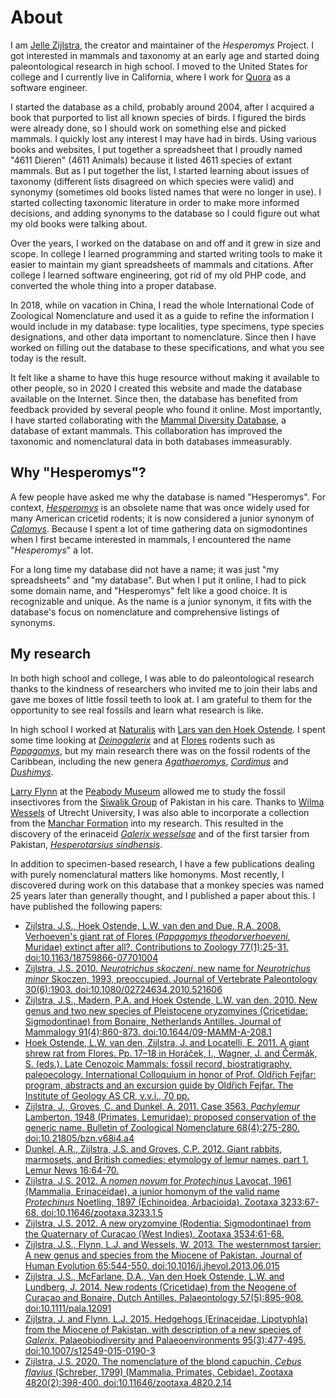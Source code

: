 # About

I am [Jelle Zijlstra](/h/5331), the creator and maintainer of the _Hesperomys_ Project.
I got interested in mammals and taxonomy at an early age and started doing
paleontological research in high school. I moved to the United States for college and I
currently live in California, where I work for [Quora](https://www.quora.com) as a
software engineer.

I started the database as a child, probably around 2004, after I acquired a book that
purported to list all known species of birds. I figured the birds were already done, so
I should work on something else and picked mammals. I quickly lost any interest I may
have had in birds. Using various books and websites, I put together a spreadsheet that I
proudly named "4611 Dieren" (4611 Animals) because it listed 4611 species of extant
mammals. But as I put together the list, I started learning about issues of taxonomy
(different lists disagreed on which species were valid) and synonymy (sometimes old
books listed names that were no longer in use). I started collecting taxonomic
literature in order to make more informed decisions, and adding synonyms to the database
so I could figure out what my old books were talking about.

Over the years, I worked on the database on and off and it grew in size and scope. In
college I learned programming and started writing tools to make it easier to maintain my
giant spreadsheets of mammals and citations. After college I learned software
engineering, got rid of my old PHP code, and converted the whole thing into a proper
database.

In 2018, while on vacation in China, I read the whole International Code of Zoological
Nomenclature and used it as a guide to refine the information I would include in my
database: type localities, type specimens, type species designations, and other data
important to nomenclature. Since then I have worked on filling out the database to these
specifications, and what you see today is the result.

It felt like a shame to have this huge resource without making it available to other
people, so in 2020 I created this website and made the database available on the
Internet. Since then, the database has benefited from feedback provided by several
people who found it online. Most importantly, I have started collaborating with the
[Mammal Diversity Database](https://www.mammaldiversity.org), a database of extant
mammals. This collaboration has improved the taxonomic and nomenclatural data in both
databases immeasurably.

## Why "Hesperomys"?

A few people have asked me why the database is named "Hesperomys". For context,
[_Hesperomys_](/n/Hesperomys) is an obsolete name that was once widely used for many
American cricetid rodents; it is now considered a junior synonym of
[_Calomys_](/t/Calomys). Because I spent a lot of time gathering data on sigmodontines
when I first became interested in mammals, I encountered the name "_Hesperomys_" a lot.

For a long time my database did not have a name; it was just "my spreadsheets" and "my
database". But when I put it online, I had to pick some domain name, and "Hesperomys"
felt like a good choice. It is recognizable and unique. As the name is a junior synonym,
it fits with the database's focus on nomenclature and comprehensive listings of
synonyms.

## My research

In both high school and college, I was able to do paleontological research thanks to the
kindness of researchers who invited me to join their labs and gave me boxes of little
fossil teeth to look at. I am grateful to them for the opportunity to see real fossils
and learn what research is like.

In high school I worked at [Naturalis](https://www.naturalis.nl/) with
[Lars van den Hoek Ostende](https://www.researchgate.net/profile/Lars_Van_den_Hoek_Ostende).
I spent some time looking at [_Deinogalerix_](/t/Deinogalerix) and at
[Flores](/r/Flores) rodents such as [_Papagomys_](/t/Papagomys), but my main research
there was on the fossil rodents of the Caribbean, including the new genera
[_Agathaeromys_](/t/Agathaeromys), [_Cordimus_](/t/Cordimus) and
[_Dushimys_](/t/Dushimys).

[Larry Flynn](https://heb.fas.harvard.edu/people/lawrence-flynn) at the
[Peabody Museum](https://www.peabody.harvard.edu/) allowed me to study the fossil
insectivores from the [Siwalik Group](/p/Siwalik_Group) of Pakistan in his care. Thanks
to [Wilma Wessels](https://www.linkedin.com/in/wilma-wessels-16268b28/) of Utrecht
University, I was also able to incorporate a collection from the
[Manchar Formation](/p/Manchar_Formation) into my research. This resulted in the
discovery of the erinaceid [_Galerix wesselsae_](/t/Galerix_wesselsae) and of the first
tarsier from Pakistan, [_Hesperotarsius sindhensis_](/t/Hesperotarsius_sindhensis).

In addition to specimen-based research, I have a few publications dealing with purely
nomenclatural matters like homonyms. Most recently, I discovered during work on this
database that a monkey species was named 25 years later than generally thought, and I
published a paper about this. I have published the following papers:

- [Zijlstra, J.S., Hoek Ostende, L.W. van den and Due, R.A. 2008. Verhoeven's giant rat of Flores (_Papagomys theodorverhoeveni_, Muridae) extinct after all?. Contributions to Zoology 77(1):25-31. doi:10.1163/18759866-07701004](/a/4160)
- [Zijlstra, J.S. 2010. _Neurotrichus skoczeni_, new name for _Neurotrichus minor_ Skoczen, 1993, preoccupied. Journal of Vertebrate Paleontology 30(6):1903. doi:10.1080/02724634.2010.521606](/a/3555)
- [Zijlstra, J.S., Madern, P.A. and Hoek Ostende, L.W. van den. 2010. New genus and two new species of Pleistocene oryzomyines (Cricetidae: Sigmodontinae) from Bonaire, Netherlands Antilles. Journal of Mammalogy 91(4):860-873. doi:10.1644/09-MAMM-A-208.1](/a/2865)
- [Hoek Ostende, L.W. van den, Zijlstra, J. and Locatelli, E. 2011. A giant shrew rat from Flores. Pp. 17–18 in Horáček, I., Wagner, J. and Čermák, S. (eds.). Late Cenozoic Mammals: fossil record, biostratigraphy, paleoecology. International Colloquium in honor of Prof. Oldřich Fejfar: program, abstracts and an excursion guide by Oldřich Fejfar. The Institute of Geology AS CR, v.v.i., 70 pp.](/a/24347)
- [Zijlstra, J., Groves, C. and Dunkel, A. 2011. Case 3563. _Pachylemur_ Lamberton, 1948 (Primates, Lemuridae): proposed conservation of the generic name. Bulletin of Zoological Nomenclature 68(4):275-280. doi:10.21805/bzn.v68i4.a4](/a/5117)
- [Dunkel, A.R., Zijlstra, J.S. and Groves, C.P. 2012. Giant rabbits, marmosets, and British comedies: etymology of lemur names, part 1. Lemur News 16:64-70.](/a/11185)
- [Zijlstra, J.S. 2012. A _nomen novum_ for _Protechinus_ Lavocat, 1961 (Mammalia, Erinaceidae), a junior homonym of the valid name _Protechinus_ Noetling, 1897 (Echinoidea, Arbacioida). Zootaxa 3233:67-68. doi:10.11646/zootaxa.3233.1.5](/a/7510)
- [Zijlstra, J.S. 2012. A new oryzomyine (Rodentia: Sigmodontinae) from the Quaternary of Curaçao (West Indies). Zootaxa 3534:61-68.](/a/11339)
- [Zijlstra, J.S., Flynn, L.J. and Wessels, W. 2013. The westernmost tarsier: A new genus and species from the Miocene of Pakistan. Journal of Human Evolution 65:544-550. doi:10.1016/j.jhevol.2013.06.015](/a/15062)
- [Zijlstra, J.S., McFarlane, D.A., Van den Hoek Ostende, L.W. and Lundberg, J. 2014. New rodents (Cricetidae) from the Neogene of Curaçao and Bonaire, Dutch Antilles. Palaeontology 57(5):895-908. doi:10.1111/pala.12091](/a/17403)
- [Zijlstra, J. and Flynn, L.J. 2015. Hedgehogs (Erinaceidae, Lipotyphla) from the Miocene of Pakistan, with description of a new species of _Galerix_. Palaeobiodiversity and Palaeoenvironments 95(3):477-495. doi:10.1007/s12549-015-0190-3](/a/25174)
- [Zijlstra, J.S. 2020. The nomenclature of the blond capuchin, _Cebus flavius_ (Schreber, 1799) (Mammalia, Primates, Cebidae). Zootaxa 4820(2):398-400. doi:10.11646/zootaxa.4820.2.14](/a/50209)
